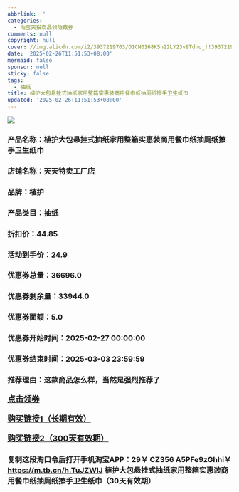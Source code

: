 ```yaml
---
abbrlink: ''
categories:
  - 淘宝天猫商品领隐藏券
comments: null
copyright: null
cover: //img.alicdn.com/i2/3937219703/O1CN0168K5n22LY23v9Tdno_!!3937219703-0-C2M.jpg
date: '2025-02-26T11:51:53+08:00'
mermaid: false
sponsor: null
sticky: false
tags:
  - 抽纸
title: 植护大包悬挂式抽纸家用整箱实惠装商用餐巾纸抽厕纸擦手卫生纸巾
updated: '2025-02-26T11:51:53+08:00'
--- 
```


![](//img.alicdn.com/i2/3937219703/O1CN0168K5n22LY23v9Tdno_!!3937219703-0-C2M.jpg)

### 产品名称：植护大包悬挂式抽纸家用整箱实惠装商用餐巾纸抽厕纸擦手卫生纸巾
### 店铺名称：天天特卖工厂店
### 品牌：植护
### 产品类目：抽纸
### 折扣价：44.85
### 活动到手价：24.9
### 优惠券总量：36696.0
### 优惠券剩余量：33944.0
### 优惠券面额：5.0
### 优惠券开始时间：2025-02-27 00:00:00	
### 优惠券结束时间：2025-03-03 23:59:59	
### 推荐理由：这款商品怎么样，当然是强烈推荐了

<p style="font-size: 18px; font-weight: bold;">
  <a href="https://uland.taobao.com/coupon/edetail?e=kPEc8NnaqxalhHvvyUNXZfh8CuWt5YH5OVuOuRD5gLJMmdsrkidbOWBzzpT26idJNiOHswREw11%2F8v48bHRJJlBZVa%2BTURKqma7eg7fO6xgZUbeIOvo%2BTLkCYDTRF4TuRSHvQe2jOLZ9pbNCYX0I%2BPP%2BWUTgK%2F%2B0I%2BtaUgbudUxA%2B536asYsLWVfKa%2BhVnNDq7r9s3upcaoz%2FtCFQA8V1pjB6TX2HR3QQ5WKStDdyeTLAJho1Tgm24y1rRo98IyIzxHHRjXbSzC3GXpSbfs48lL%2BvsKeqDgTnARvFh4mJ3FJjNdYEgpG3yk054chfzUWswDhlpaMEawCGruttYDvNg%3D%3D&traceId=21665f9817407225954674899d132c&union_lens=lensId%3AOPT%401740722608%40213f91cb_0def_1954b271b07_5653%4001%40eyJmbG9vcklkIjo3MzM1NH0ie" target="_blank">点击领券</a>
</p>
<p style="font-size: 18px; font-weight: bold;">
  <a href="https://s.click.taobao.com/t?e=m%3D2%26s%3DrLkMqT9Oifpw4vFB6t2Z2ueEDrYVVa64K7Vc7tFgwiHjf2vlNIV67kyLuerTQxoGUkCu4LW4fHX3ID%2FV1RqsF4wnCJeELi4I%2FIEn%2BS1IjHAB0ghlTd7WlZVm%2FOAUUFw71qrpxiwMoCNxc1AtbZGVSxgF69aVnJe8X85933pRetALZMqoQW%2BfuKGzo1lVxIiohM9LIeSiV3tsms0z1siPW9DE8MwfLRY%2FJWgn52kI91Xqopn3z9n2ReOjLzjptFWNjCYtYGASbzRUrFwjXfRKMROfYmExpA2104bt%2FCh0HCZKtg3xSaL2VbDslTD%2Fn1O4dvgG11EymDA%3D" target="_blank">购买链接1（长期有效）</a>
</p>
<p style="font-size: 18px; font-weight: bold;">
  <a href="https://s.click.taobao.com/K4vKRYs" target="_blank">购买链接2（300天有效期）</a>
</p>

### 复制这段淘口令后打开手机淘宝APP：29￥ CZ356 A5PFe9zGhhi￥ https://m.tb.cn/h.TuJZWlJ  植护大包悬挂式抽纸家用整箱实惠装商用餐巾纸抽厕纸擦手卫生纸巾（30天有效期）

